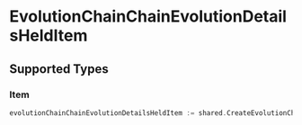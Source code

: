 # EvolutionChainChainEvolutionDetailsHeldItem


## Supported Types

### Item

```go
evolutionChainChainEvolutionDetailsHeldItem := shared.CreateEvolutionChainChainEvolutionDetailsHeldItemItem(shared.Item{/* values here */})
```

